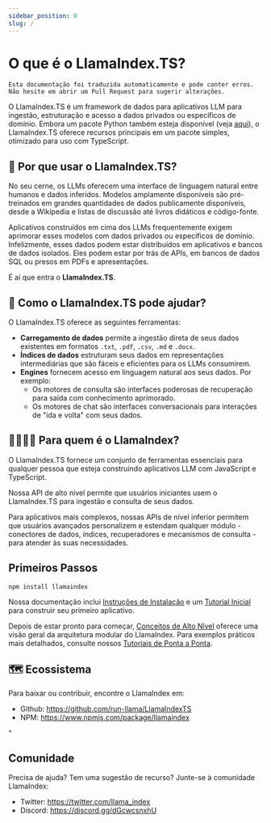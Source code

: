 ```yaml
---
sidebar_position: 0
slug: /
---
```


# O que é o LlamaIndex.TS?

`Esta documentação foi traduzida automaticamente e pode conter erros. Não hesite em abrir um Pull Request para sugerir alterações.`

O LlamaIndex.TS é um framework de dados para aplicativos LLM para ingestão, estruturação e acesso a dados privados ou específicos de domínio. Embora um pacote Python também esteja disponível (veja [aqui](https://docs.llamaindex.ai/en/stable/)), o LlamaIndex.TS oferece recursos principais em um pacote simples, otimizado para uso com TypeScript.

## 🚀 Por que usar o LlamaIndex.TS?

No seu cerne, os LLMs oferecem uma interface de linguagem natural entre humanos e dados inferidos. Modelos amplamente disponíveis são pré-treinados em grandes quantidades de dados publicamente disponíveis, desde a Wikipedia e listas de discussão até livros didáticos e código-fonte.

Aplicativos construídos em cima dos LLMs frequentemente exigem aprimorar esses modelos com dados privados ou específicos de domínio. Infelizmente, esses dados podem estar distribuídos em aplicativos e bancos de dados isolados. Eles podem estar por trás de APIs, em bancos de dados SQL ou presos em PDFs e apresentações.

É aí que entra o **LlamaIndex.TS**.

## 🦙 Como o LlamaIndex.TS pode ajudar?

O LlamaIndex.TS oferece as seguintes ferramentas:

- **Carregamento de dados** permite a ingestão direta de seus dados existentes em formatos `.txt`, `.pdf`, `.csv`, `.md` e `.docx`.
- **Índices de dados** estruturam seus dados em representações intermediárias que são fáceis e eficientes para os LLMs consumirem.
- **Engines** fornecem acesso em linguagem natural aos seus dados. Por exemplo:
  - Os motores de consulta são interfaces poderosas de recuperação para saída com conhecimento aprimorado.
  - Os motores de chat são interfaces conversacionais para interações de "ida e volta" com seus dados.

## 👨‍👩‍👧‍👦 Para quem é o LlamaIndex?

O LlamaIndex.TS fornece um conjunto de ferramentas essenciais para qualquer pessoa que esteja construindo aplicativos LLM com JavaScript e TypeScript.

Nossa API de alto nível permite que usuários iniciantes usem o LlamaIndex.TS para ingestão e consulta de seus dados.

Para aplicativos mais complexos, nossas APIs de nível inferior permitem que usuários avançados personalizem e estendam qualquer módulo - conectores de dados, índices, recuperadores e mecanismos de consulta - para atender às suas necessidades.

## Primeiros Passos

`npm install llamaindex`

Nossa documentação inclui [Instruções de Instalação](./installation.mdx) e um [Tutorial Inicial](./starter.md) para construir seu primeiro aplicativo.

Depois de estar pronto para começar, [Conceitos de Alto Nível](./getting_started/concepts.md) oferece uma visão geral da arquitetura modular do LlamaIndex. Para exemplos práticos mais detalhados, consulte nossos [Tutoriais de Ponta a Ponta](./end_to_end.md).

## 🗺️ Ecossistema

Para baixar ou contribuir, encontre o LlamaIndex em:

- Github: https://github.com/run-llama/LlamaIndexTS
- NPM: https://www.npmjs.com/package/llamaindex

"

## Comunidade

Precisa de ajuda? Tem uma sugestão de recurso? Junte-se à comunidade LlamaIndex:

- Twitter: https://twitter.com/llama_index
- Discord: https://discord.gg/dGcwcsnxhU
